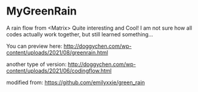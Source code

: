 # MyGreenRain
A rain flow from &lt;Matrix>
Quite interesting and Cool!
I am not sure how all codes actually work together, but still learned something...

You can preview here: http://doggychen.com/wp-content/uploads/2021/08/greenrain.html

another type of version: http://doggychen.com/wp-content/uploads/2021/06/codingflow.html

modified from: https://github.com/emilyxxie/green_rain
